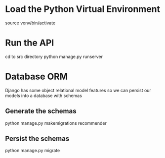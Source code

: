 # Load the Python Virtual Environment
source venv/bin/activate

# Run the API
cd to src directory
python manage.py runserver

# Database ORM
Django has some object relational model features so we can persist our models into a database with schemas

## Generate the schemas
python manage.py makemigrations recommender

## Persist the schemas
python manage.py migrate
